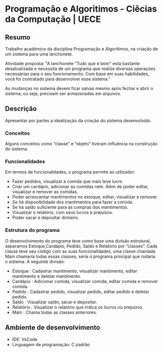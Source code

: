 # Programação e Algoritimos - Ciêcias da Computação | UECE

## Resumo
Trabalho acadêmico da disciplina Programação e Algoritimos, na criação de um sistema para uma lanchonete.

Atividade proposta: 
"A lanchonete "Tudo que é bom" está bastante desatualizada e necessita de um programa que realize diversas operações necessárias para o seu funcionamento. Com base em suas habilidades, você foi contratado para desenvolver esse sistema."

As mudanças no sistema devem  ficar salvas mesmo após fechar e abrir o sistema, ou seja, precisam ser armazenadas em arquivos.

## Descrição
Apresentar por partes a idealização da criação do sistema desenvolvido.

### Conceitos
Alguns conceitos como “classe” e “objeto” tiveram influência na construção do sistema.

### Funcionalidades
Em termos de funcionalidades, o programa permite ao utilizador:

- Fazer pedidos, visualizar a comida que mais teve lucro
- Criar um cardápio, adicionar as comidas nele. Além de poder editar, visualizar e remover as comidas.
- Poder acrescentar mantimentos no estoque, editar, visualizar e remover. 
- Se há disponibilidade dos mantimentos para fazer a comida.
- Se há saldo suficiente para as compras dos mantimentos.
- Visualizar o relatório, com seus lucros e prejuízos.
- Poder sacar e depositar dinheiro.

### Estrutura do programa
O desenvolvimento do programa teve como base uma divisão estrutural, separamos Estoque,Cardápio, Pedido, Saldo e Relatório por “classes”. Cada classe teve seu código com as suas funcionalidades, uma classe chamada Main chamaria todas essas classes, seria o programa principal que rodaria o sistema. A seguinte divisão:

- Estoque : Cadastrar mantimento, visualizar mantimento, editar mantimento e deletar mantimento. 
- Cardápio : Adicionar comida, visualizar comida, editar comida e remover comida.
- Pedido : Cadastrar pedido, visualizar pedido, editar pedido e deletar pedido.
- Saldo : Visualizar saldo, sacar e depositar.
- Relatório : Visualizar o relatório que indica os lucros ou prejuízos. 
- Main : Chama todas as classes anteriores.


## Ambiente de desenvolvimento
 - IDE: VsCode
- Linguagem de programação: C padrão

